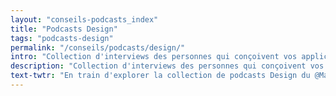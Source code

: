 ```yaml
---
layout: "conseils-podcasts_index"
title: "Podcasts Design"
tags: "podcasts-design"
permalink: "/conseils/podcasts/design/"
intro: "Collection d'interviews des personnes qui conçoivent vos applications préférées."
description: "Collection d'interviews des personnes qui conçoivent vos applications préférées"
text-twtr: "En train d'explorer la collection de podcasts Design du @MagDuWebdesign"
---
```

